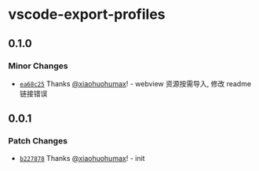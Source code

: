 # vscode-export-profiles

## 0.1.0

### Minor Changes

- [`ea68c25`](https://github.com/xiaohuohumax/vscode-export-profiles/commit/ea68c25058608294f3b7fb7041b59899cd7517b1) Thanks [@xiaohuohumax](https://github.com/xiaohuohumax)! - webview 资源按需导入, 修改 readme 链接错误

## 0.0.1

### Patch Changes

- [`b227878`](https://github.com/xiaohuohumax/vscode-export-profiles/commit/b2278782ddc54da11b7e3507077faefb572a4f64) Thanks [@xiaohuohumax](https://github.com/xiaohuohumax)! - init
